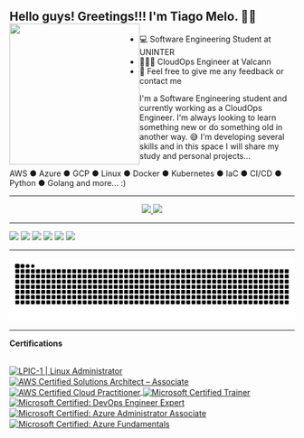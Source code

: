 ## Hello guys! Greetings!!! I'm Tiago Melo. 👋🐧 <img align="left" width="230" height="250" src="https://user-images.githubusercontent.com/75096588/153781354-062c209b-55cf-4bbd-95ee-dc96a406736f.png"></a>
- 💻 Software Engineering Student at UNINTER
- 🧑🏻‍💻 CloudOps Engineer at Valcann
- 📨 Feel free to give me any feedback or contact me

I'm a Software Engineering student and currently working as a CloudOps Engineer.
I'm always looking to learn something new or do something old in another way. 😅 I'm developing several skills and in this space I will share my study and personal projects...

AWS ● Azure ● GCP ● Linux ● Docker ● Kubernetes ● IaC ● CI/CD ● Python ● Golang and more... :)



*****

<div style = "text-align: center">
  <a href="http://tiagomelo.codes">
  <img height="170em" src="https://github-readme-stats.vercel.app/api?username=tiago-melo&theme=gruvbox&show_icons=trueinclude_all_commits=true&count_private=true"/>
  <img height="170em" src="https://github-readme-stats.vercel.app/api/top-langs/?username=tiago-melo&theme=gruvbox&layout=compact&langs_count=7"/>
</div>

*****
  
[<img src="https://img.shields.io/badge/GitHub-100000?style=for-the-badge&logo=github&logoColor=white" />](https://github.com/tiago-melo)
[<img src="https://img.shields.io/badge/GitLab-330F63?style=for-the-badge&logo=gitlab&logoColor=white" />](https://gitlab.com/tiago.melo)
[<img src="https://img.shields.io/badge/twitter-%231DA1F2.svg?&style=for-the-badge&logo=twitter&logoColor=white" />](https://twitter.com/tiagomelocodes)
[<img src="https://img.shields.io/badge/linkedin-%230077B5.svg?&style=for-the-badge&logo=linkedin&logoColor=white" />](https://www.linkedin.com/in/tiagomelocodes/) 
[<img src = "https://img.shields.io/badge/instagram-%23E4405F.svg?&style=for-the-badge&logo=instagram&logoColor=white">](https://www.instagram.com/tiagomelo.codes/) 
[<img src = "https://img.shields.io/badge/facebook-%231877F2.svg?&style=for-the-badge&logo=facebook&logoColor=white">](https://www.facebook.com/tiagomelo.codes)
  
*****
![Snake animation](https://github.com/tiago-melo/tiago-melo/blob/output/github-contribution-grid-snake.svg)
*****


<b>Certifications</b>

<div class="row">
    <div class="coluna">
        <div style="display: inline_block"><br>
            <a href='https://cs.lpi.org/caf/Xamman/certification/verify/LPI000254750/meanpuk6hf'><img align="center"
                    alt="LPIC-1 | Linux Administrator" height="110" width="110"
                    src="https://linuxsemfronteiras.com.br/wp-content/uploads/2017/07/LPIC-1-Large.png">
            </a>
            <a href='https://www.credly.com/badges/9bd5fab0-2c3a-4b41-b533-3fdb3143d63f?source=linked_in_profile'><img
                    align="center" alt="AWS Certified Solutions Architect – Associate" height="110" width="110"
                    src="https://images.credly.com/size/3100x3100/images/0e284c3f-5164-4b21-8660-0d84737941bc/image.png">
            </a>
            <a href='https://www.credly.com/badges/7c65e43e-82a0-4ad6-b4a3-a89e1c781579?source=linked_in_profile'><img
                    align="center" alt="AWS Certified Cloud Practitioner" height="110" width="110"
                    src="https://images.credly.com/size/3100x3100/images/00634f82-b07f-4bbd-a6bb-53de397fc3a6/image.png">
            </a>
            <a href='https://www.credly.com/badges/0b9d5fe1-4c81-4fa0-9ed2-a24a207beaac?source=linked_in_profile'><img
                    align="center" alt="Microsoft Certified Trainer" height="110" width="110"
                    src="https://images.credly.com/size/3100x3100/images/4cda21c8-5a97-4eb1-831f-f4c52cab2125/MCT-Microsoft_Certified_Trainer-600x600.png">
            </a>
            <a href='https://www.credly.com/badges/55f111002-9516-4a2a-8a50-996d5a80fbfe?source=linked_in_profile'><img
                    align="center" alt="Microsoft Certified: DevOps Engineer Expert" height="110" width="110"
                    src="https://images.credly.com/size/3100x3100/images/c3ab66f8-5d59-4afa-a6c2-0ba30a1989ca/CERT-Expert-DevOps-Engineer-600x600.png">
            </a>
            <a href='https://www.credly.com/badges/f4bacd10-5b24-4bd1-a4a8-896096fb4175?source=linked_in_profile'><img
                    align="center" alt="Microsoft Certified: Azure Administrator Associate" height="110" width="110"
                    src="https://images.credly.com/size/3100x3100/images/336eebfc-0ac3-4553-9a67-b402f491f185/azure-administrator-associate-600x600.png">
            </a>
            <a href='https://www.credly.com/badges/112561009-f389-4ee6-b0d9-c1fa98ef7935?source=linked_in_profile'><img
                    align="center" alt="Microsoft Certified: Azure Fundamentals" height="110" width="110"
                    src="https://images.credly.com/size/3100x3100/images/be8fcaeb-c769-4858-b567-ffaaa73ce8cf/image.png">
            </a>

</div>
